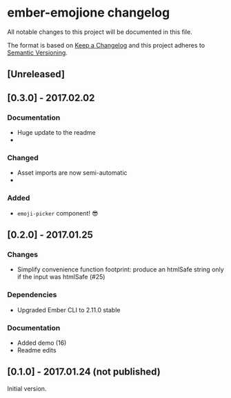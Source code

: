 # ember-emojione changelog

All notable changes to this project will be documented in this file.

The format is based on [Keep a Changelog](http://keepachangelog.com/) and this project adheres to [Semantic Versioning](http://semver.org/).

## [Unreleased]



## [0.3.0] - 2017.02.02
### Documentation
- Huge update to the readme
- 
### Changed
- Asset imports are now semi-automatic
- 
### Added
- `emoji-picker` component! 😎



## [0.2.0] - 2017.01.25
### Changes
- Simplify convenience function footprint: produce an htmlSafe string only if the input was htmlSafe (#25)

### Dependencies
- Upgraded Ember CLI to 2.11.0 stable

### Documentation
- Added demo (16)
- Readme edits



## [0.1.0] - 2017.01.24 (not published)

Initial version.
